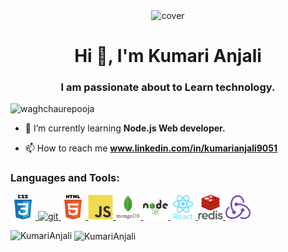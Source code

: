 
<div align="center">
<img width="40%" height = "200px" src="https://cdn.dribbble.com/users/1162077/screenshots/3848914/programmer.gif" alt="cover" />
</div>
<h1 align="center">Hi 👋, I'm Kumari Anjali</h1>
<h3 align="center">I am passionate about to Learn technology.</h3>

<p align="left"> <img src="https://komarev.com/ghpvc/?username=waghchaurepooja&label=Profile%20views&color=0e75b6&style=flat" alt="waghchaurepooja" /> </p>

- 🌱 I’m currently learning **Node.js Web developer.**

- 📫 How to reach me **www.linkedin.com/in/kumarianjali9051**



<h3 align="left">Languages and Tools:</h3>
<p align="left"> <a href="https://www.w3schools.com/css/" target="_blank" rel="noreferrer"> <img src="https://raw.githubusercontent.com/devicons/devicon/master/icons/css3/css3-original-wordmark.svg" alt="css3" width="40" height="40"/> </a> <a href="https://git-scm.com/" target="_blank" rel="noreferrer"> <img src="https://www.vectorlogo.zone/logos/git-scm/git-scm-icon.svg" alt="git" width="40" height="40"/> </a> <a href="https://www.w3.org/html/" target="_blank" rel="noreferrer"> <img src="https://raw.githubusercontent.com/devicons/devicon/master/icons/html5/html5-original-wordmark.svg" alt="html5" width="40" height="40"/> </a> <a href="https://developer.mozilla.org/en-US/docs/Web/JavaScript" target="_blank" rel="noreferrer"> <img src="https://raw.githubusercontent.com/devicons/devicon/master/icons/javascript/javascript-original.svg" alt="javascript" width="40" height="40"/> </a> <a href="https://www.mongodb.com/" target="_blank" rel="noreferrer"> <img src="https://raw.githubusercontent.com/devicons/devicon/master/icons/mongodb/mongodb-original-wordmark.svg" alt="mongodb" width="40" height="40"/> </a> <a href="https://nodejs.org" target="_blank" rel="noreferrer"> <img src="https://raw.githubusercontent.com/devicons/devicon/master/icons/nodejs/nodejs-original-wordmark.svg" alt="nodejs" width="40" height="40"/> </a> <a href="https://reactjs.org/" target="_blank" rel="noreferrer"> <img src="https://raw.githubusercontent.com/devicons/devicon/master/icons/react/react-original-wordmark.svg" alt="react" width="40" height="40"/> </a> <a href="https://redis.io" target="_blank" rel="noreferrer"> <img src="https://raw.githubusercontent.com/devicons/devicon/master/icons/redis/redis-original-wordmark.svg" alt="redis" width="40" height="40"/> </a> <a href="https://redux.js.org" target="_blank" rel="noreferrer"> <img src="https://raw.githubusercontent.com/devicons/devicon/master/icons/redux/redux-original.svg" alt="redux" width="40" height="40"/> </a> </p>

<p><img align="left" src="https://github-readme-stats.vercel.app/api/top-langs?username=KumariAnjali&show_icons=true&locale=en&layout=compact" alt="KumariAnjali" /></p>

<p>&nbsp;<img align="center" src="https://github-readme-stats.vercel.app/api?username=kumariAnjali&show_icons=true&locale=en" alt="KumariAnjali" /></p>
